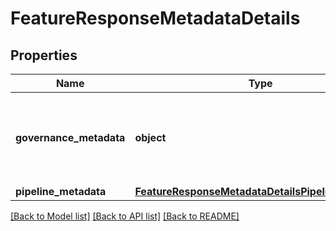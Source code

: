 # FeatureResponseMetadataDetails

## Properties
Name | Type | Description | Notes
------------ | ------------- | ------------- | -------------
**governance_metadata** | **object** | Summary of governance checks including any warnings | [optional] 
**pipeline_metadata** | [**FeatureResponseMetadataDetailsPipelineMetadata**](FeatureResponseMetadataDetailsPipelineMetadata.md) |  | [optional] 

[[Back to Model list]](../README.md#documentation-for-models) [[Back to API list]](../README.md#documentation-for-api-endpoints) [[Back to README]](../README.md)


